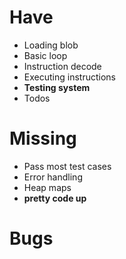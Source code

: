 # Have
- Loading blob
- Basic loop
- Instruction decode
- Executing instructions
- **Testing system**
- Todos

# Missing
- Pass most test cases
- Error handling
- Heap maps
- **pretty code up**

# Bugs


